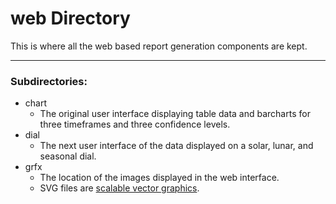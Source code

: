 # web Directory

This is where all the web based report generation components are kept.

---

### Subdirectories:

* chart
	* The original user interface displaying table data and barcharts for three timeframes and three confidence levels.
* dial
	* The next user interface of the data displayed on a solar, lunar, and seasonal dial. 
* grfx
	* The location of the images displayed in the web interface.
	* SVG files are [scalable vector graphics](https://www.w3schools.com/graphics/svg_intro.asp).
